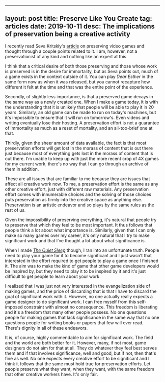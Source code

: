 
---
layout: post
title: Preserve Like You Create
tag: articles
date: 2019-10-11
desc: The implications of preservation being a creative activity
---


I recently read Seva Kritskiy's [article](https://historianon.wordpress.com/2019/09/24/game-preservation-and-the-quest-for-immortality/) on preserving video games and thought through a couple points related to it. I am, however, not a preservationist of any kind and nothing like an expert at this.


I think that a critical desire of both those preserving and those whose work is preserved is in the desire for immortality, but as Seva points out, much of a game exists in the context outside of it. You can play *Dear Esther* in the same form now as when it was released, but you cannot recapture how different it felt at the time and that was the entire point of the experience.


Secondly, of slightly less importance, is that a preserved game decays in the same way as a newly created one. When I make a game today, it is with the understanding that it is unlikely that people will be able to play it in 20 years. Similarly, an old game can be made to run on today's machines, but it's impossible to ensure that it will run on tomorrow's. Even videos and writing eventually lose their hosting. A preservation effort is not a guarantee of immortality as much as a reset of mortality, and an all-too-brief one at that.


Thirdly, given the sheer amount of data available, the fact is that most preservation efforts will get lost in the morass of content that is out there just because most of everything gets lost in the morass of content that is out there. I'm unable to keep up with just the more recent crop of 4X games for my current work, there's no way that I can go through an archive of them in addition.


These are all issues that are familiar to me because they are issues that affect all creative work now. To me, a preservation effort is the same as any other creative effort, just with different raw materials. Any preservation effort comes with innumerable choices and the solving of those choices puts preservation as firmly into the creative space as anything else. Preservation is an artistic endeavor and so plays by the same rules as the rest of us.


Given the impossibility of preserving everything, it's natural that people try to preserve that which they feel to be most important. It thus follows that people think a lot about what importance is. Similarly, given that I can only make so many games over my career, it's only natural that I try to make significant work and that I've thought a lot about what significance is.


When I made [*The Quiet Sleep*](https://store.steampowered.com/app/724510/The_Quiet_Sleep/) though, I ran into an unfortunate truth. People need to play your game for it to become significant and I just wasn't that interested in the effort required to get people to play a game once I finished it. The aim was to make the kind of game that other game developers would be inspired by, but they need to play it to be inspired by it and it's just difficult to get people to learn about your work.


I realized that I was just not very interested in the evangelization side of making games, and the price of discarding that is that I have to discard the goal of significant work with it. However, no one actually really expects a game designer to do significant work. I can free myself from this self-imposed constraint with almost no consequence. This freedom is liberating and it's a freedom that many other people possess. No one questions people for making games that lack significance in the same way that no one questions people for writing books or papers that few will ever read. There's dignity in all of these endeavors.


It is, of course, highly commendable to aim for significant work. The field and the world are both better for it. However, many, if not most, game designers do not aim for that at all. They do whatever they feel best serves them and if that involves significance, well and good, but if not, then that's fine as well. No one expects every creative effort to be significant and I think it follows that the same must hold true for preservation efforts. Let people preserve what they want, when they want, with the same freedom that other creative workers have. It's only fair.

